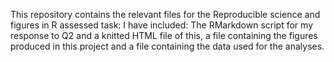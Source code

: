 This repository contains the relevant files for the Reproducible science and figures in R assessed task:
I have included: The RMarkdown script for my response to Q2 and a knitted HTML file of this, a file containing the figures produced in this project and a file containing the data used for the analyses.
